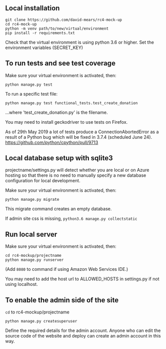 ## Local installation

```
git clone https://github.com/david-mears/rc4-mock-up
cd rc4-mock-up
python -m venv path/to/new/virtual/environment
pip install -r requirements.txt
```
Check that the virtual environment is using python 3.6 or higher.
Set the environment variables (SECRET_KEY)

## To run tests and see test coverage

Make sure your virtual environment is activated, then:
```
python manage.py test
```

To run a specific test file:
```
python manage.py test functional_tests.test_create_donation
```

...where 'test_create_donation.py' is the filename.

You may need to install geckodriver to use tests on Firefox.

As of 29th May 2019 a lot of tests produce a ConnectionAbortedError as a result of a Python bug which will be fixed in 3.7.4 (scheduled June 24).
https://github.com/python/cpython/pull/9713

## Local database setup with sqlite3

projectname/settings.py will detect whether you are local or on Azure hosting so that there is no need to manually specify a new database configuration for local development.

Make sure your virtual environment is activated, then:
```
python manage.py migrate
```

This migrate command creates an empty database.

If admin site css is missing, `python3.6 manage.py collectstatic`

## Run local server

Make sure your virtual environment is activated, then:
```
cd rc4-mockup/projectname
python manage.py runserver
```
(Add `8080` to command if using Amazon Web Services IDE.)

You may need to add the host url to ALLOWED_HOSTS in settings.py if not using localhost.

## To enable the admin side of the site

`cd` to rc4-mockup/projectname
```
python manage.py createsuperuser
```

Define the required details for the admin account. Anyone who can edit the source code of the website and deploy can create an admin account in this way.